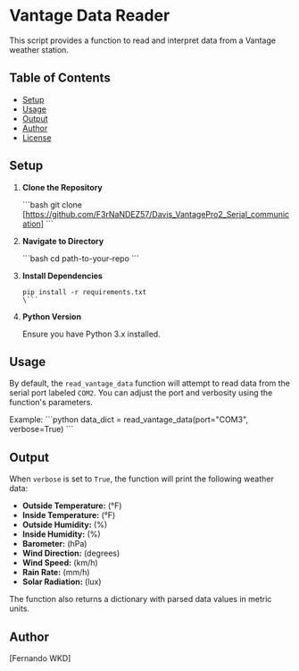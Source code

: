 # Vantage Data Reader

This script provides a function to read and interpret data from a Vantage weather station.

## Table of Contents

- [Setup](#setup)
- [Usage](#usage)
- [Output](#output)
- [Author](#author)
- [License](#license)

## Setup

1. **Clone the Repository**

   \```bash
   git clone [https://github.com/F3rNaNDEZ57/Davis_VantagePro2_Serial_communication]
   \```

2. **Navigate to Directory**

   \```bash
   cd path-to-your-repo
   \```

3. **Install Dependencies**

   ```\bash
   pip install -r requirements.txt
   \```

4. **Python Version**
   
   Ensure you have Python 3.x installed.

## Usage

By default, the `read_vantage_data` function will attempt to read data from the serial port labeled `COM2`. You can adjust the port and verbosity using the function's parameters.

Example:
\```python
data_dict = read_vantage_data(port="COM3", verbose=True)
\```

## Output

When `verbose` is set to `True`, the function will print the following weather data:

- **Outside Temperature:** (°F)
- **Inside Temperature:** (°F)
- **Outside Humidity:** (%)
- **Inside Humidity:** (%)
- **Barometer:** (hPa)
- **Wind Direction:** (degrees)
- **Wind Speed:** (km/h)
- **Rain Rate:** (mm/h)
- **Solar Radiation:** (lux)

The function also returns a dictionary with parsed data values in metric units.

## Author

[Fernando WKD]


